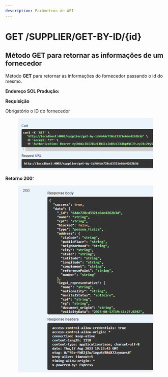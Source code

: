 ```yaml
---
description: Parâmetros de API
---
```


# GET /SUPPLIER/GET-BY-ID/{id}

## Método GET para retornar as informações de um fornecedor

Método **GET** para retornar as informações do fornecedor passando o id do mesmo.

**Endereço SOL Produção:**&#x20;

**Requisição**

Obrigatório o ID do fornecedor

<figure><img src="../../.gitbook/assets/Screenshot_3 (6).png" alt=""><figcaption></figcaption></figure>

**Retorno 200:**

<figure><img src="../../.gitbook/assets/Screenshot_4 (6).png" alt=""><figcaption></figcaption></figure>

